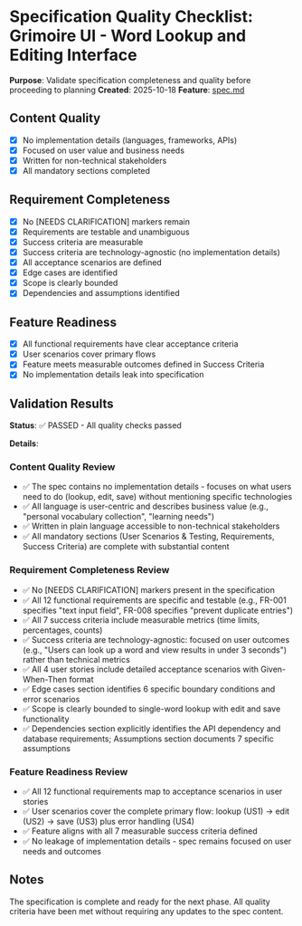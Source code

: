 # Specification Quality Checklist: Grimoire UI - Word Lookup and Editing Interface

**Purpose**: Validate specification completeness and quality before proceeding to planning
**Created**: 2025-10-18
**Feature**: [spec.md](../spec.md)

## Content Quality

- [x] No implementation details (languages, frameworks, APIs)
- [x] Focused on user value and business needs
- [x] Written for non-technical stakeholders
- [x] All mandatory sections completed

## Requirement Completeness

- [x] No [NEEDS CLARIFICATION] markers remain
- [x] Requirements are testable and unambiguous
- [x] Success criteria are measurable
- [x] Success criteria are technology-agnostic (no implementation details)
- [x] All acceptance scenarios are defined
- [x] Edge cases are identified
- [x] Scope is clearly bounded
- [x] Dependencies and assumptions identified

## Feature Readiness

- [x] All functional requirements have clear acceptance criteria
- [x] User scenarios cover primary flows
- [x] Feature meets measurable outcomes defined in Success Criteria
- [x] No implementation details leak into specification

## Validation Results

**Status**: ✅ PASSED - All quality checks passed

**Details**:

### Content Quality Review
- ✅ The spec contains no implementation details - focuses on what users need to do (lookup, edit, save) without mentioning specific technologies
- ✅ All language is user-centric and describes business value (e.g., "personal vocabulary collection", "learning needs")
- ✅ Written in plain language accessible to non-technical stakeholders
- ✅ All mandatory sections (User Scenarios & Testing, Requirements, Success Criteria) are complete with substantial content

### Requirement Completeness Review
- ✅ No [NEEDS CLARIFICATION] markers present in the specification
- ✅ All 12 functional requirements are specific and testable (e.g., FR-001 specifies "text input field", FR-008 specifies "prevent duplicate entries")
- ✅ All 7 success criteria include measurable metrics (time limits, percentages, counts)
- ✅ Success criteria are technology-agnostic: focused on user outcomes (e.g., "Users can look up a word and view results in under 3 seconds") rather than technical metrics
- ✅ All 4 user stories include detailed acceptance scenarios with Given-When-Then format
- ✅ Edge cases section identifies 6 specific boundary conditions and error scenarios
- ✅ Scope is clearly bounded to single-word lookup with edit and save functionality
- ✅ Dependencies section explicitly identifies the API dependency and database requirements; Assumptions section documents 7 specific assumptions

### Feature Readiness Review
- ✅ All 12 functional requirements map to acceptance scenarios in user stories
- ✅ User scenarios cover the complete primary flow: lookup (US1) → edit (US2) → save (US3) plus error handling (US4)
- ✅ Feature aligns with all 7 measurable success criteria defined
- ✅ No leakage of implementation details - spec remains focused on user needs and outcomes

## Notes

The specification is complete and ready for the next phase. All quality criteria have been met without requiring any updates to the spec content.
